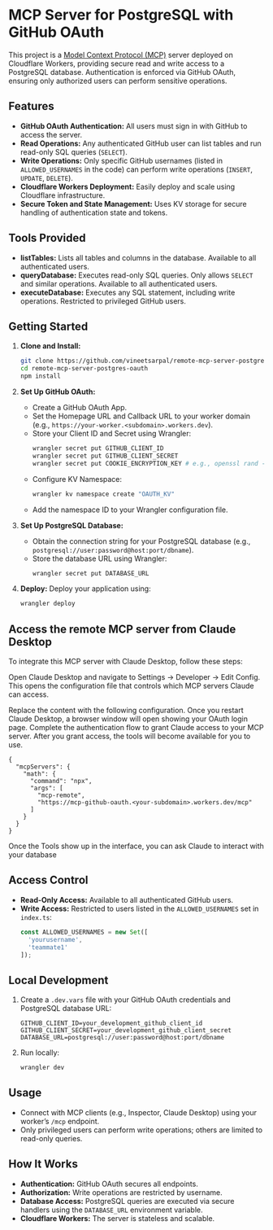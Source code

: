 

# MCP Server for PostgreSQL with GitHub OAuth

This project is a [Model Context Protocol (MCP)](https://modelcontextprotocol.io/introduction) server deployed on Cloudflare Workers, providing secure read and write access to a PostgreSQL database. Authentication is enforced via GitHub OAuth, ensuring only authorized users can perform sensitive operations.

## Features

- **GitHub OAuth Authentication:** All users must sign in with GitHub to access the server.
- **Read Operations:** Any authenticated GitHub user can list tables and run read-only SQL queries (`SELECT`).
- **Write Operations:** Only specific GitHub usernames (listed in `ALLOWED_USERNAMES` in the code) can perform write operations (`INSERT`, `UPDATE`, `DELETE`).
- **Cloudflare Workers Deployment:** Easily deploy and scale using Cloudflare infrastructure.
- **Secure Token and State Management:** Uses KV storage for secure handling of authentication state and tokens.

## Tools Provided

- **listTables:** Lists all tables and columns in the database. Available to all authenticated users.
- **queryDatabase:** Executes read-only SQL queries. Only allows `SELECT` and similar operations. Available to all authenticated users.
- **executeDatabase:** Executes any SQL statement, including write operations. Restricted to privileged GitHub users.

## Getting Started

1. **Clone and Install:**
   ```bash
   git clone https://github.com/vineetsarpal/remote-mcp-server-postgres-oauth.git
   cd remote-mcp-server-postgres-oauth
   npm install
   ```

2. **Set Up GitHub OAuth:**
   - Create a GitHub OAuth App.
   - Set the Homepage URL and Callback URL to your worker domain (e.g., `https://your-worker.<subdomain>.workers.dev`).
   - Store your Client ID and Secret using Wrangler:
     ```bash
     wrangler secret put GITHUB_CLIENT_ID
     wrangler secret put GITHUB_CLIENT_SECRET
     wrangler secret put COOKIE_ENCRYPTION_KEY # e.g., openssl rand -hex 16
     ```
   - Configure KV Namespace:
     ```bash
     wrangler kv namespace create "OAUTH_KV"
     ```
   - Add the namespace ID to your Wrangler configuration file.

3. **Set Up PostgreSQL Database:**
   - Obtain the connection string for your PostgreSQL database (e.g., `postgresql://user:password@host:port/dbname`).
   - Store the database URL using Wrangler:
     ```bash
     wrangler secret put DATABASE_URL
     ```

4. **Deploy:**
   Deploy your application using:
   ```bash
   wrangler deploy
   ```

## Access the remote MCP server from Claude Desktop

To integrate this MCP server with Claude Desktop, follow these steps:  

Open Claude Desktop and navigate to Settings -> Developer -> Edit Config. This opens the configuration file that controls which MCP servers Claude can access.

Replace the content with the following configuration. Once you restart Claude Desktop, a browser window will open showing your OAuth login page. Complete the authentication flow to grant Claude access to your MCP server. After you grant access, the tools will become available for you to use.

```
{
  "mcpServers": {
    "math": {
      "command": "npx",
      "args": [
        "mcp-remote",
        "https://mcp-github-oauth.<your-subdomain>.workers.dev/mcp"
      ]
    }
  }
}
```
Once the Tools show up in the interface, you can ask Claude to interact with your database

## Access Control

- **Read-Only Access:** Available to all authenticated GitHub users.
- **Write Access:** Restricted to users listed in the `ALLOWED_USERNAMES` set in `index.ts`:
  ```javascript
  const ALLOWED_USERNAMES = new Set([
    'yourusername',
    'teammate1'
  ]);
  ```

## Local Development

1. Create a `.dev.vars` file with your GitHub OAuth credentials and PostgreSQL database URL:
   ```
   GITHUB_CLIENT_ID=your_development_github_client_id
   GITHUB_CLIENT_SECRET=your_development_github_client_secret
   DATABASE_URL=postgresql://user:password@host:port/dbname
   ```
2. Run locally:
   ```bash
   wrangler dev
   ```

## Usage

- Connect with MCP clients (e.g., Inspector, Claude Desktop) using your worker’s `/mcp` endpoint.
- Only privileged users can perform write operations; others are limited to read-only queries.

## How It Works

- **Authentication:** GitHub OAuth secures all endpoints.
- **Authorization:** Write operations are restricted by username.
- **Database Access:** PostgreSQL queries are executed via secure handlers using the `DATABASE_URL` environment variable.
- **Cloudflare Workers:** The server is stateless and scalable.